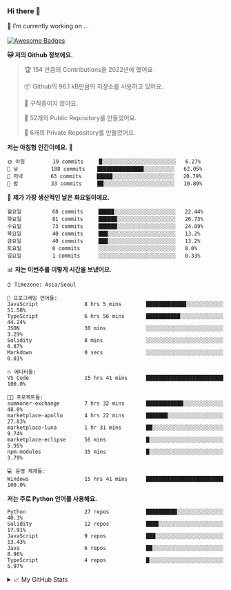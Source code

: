 ### Hi there 👋 
🔭 I’m currently working on ... </br></br>
[![Awesome Badges](https://img.shields.io/badge/Introduce-EN-green.svg)](https://github.com/tlatkdgus1/tlatkdgus1/blob/main/README.md.en)

<!--START_SECTION:waka-->
**🐱 저의 Github 정보에요.** 

> 🏆 154 만큼의 Contributions을 2022년에 했어요
 > 
> 📦 Github의 96.1 kB만큼의 저장소를 사용하고 있어요. 
 > 
> 🚫 구직중이지 않아요.
 > 
> 📜 52개의 Public Repository를 만들었어요. 
 > 
> 🔑 6개의 Private Repository를 만들었어요.  

**저는 아침형 인간이에요. 🐤** 

```text
🌞 아침         19 commits     █░░░░░░░░░░░░░░░░░░░░░░░░   6.27% 
🌆 낮　         188 commits    ███████████████░░░░░░░░░░   62.05% 
🌃 저녁         63 commits     █████░░░░░░░░░░░░░░░░░░░░   20.79% 
🌙 밤　         33 commits     ██░░░░░░░░░░░░░░░░░░░░░░░   10.89%

```
📅 **제가 가장 생산적인 날은 화요일이에요.** 

```text
월요일          68 commits     █████░░░░░░░░░░░░░░░░░░░░   22.44% 
화요일          81 commits     ██████░░░░░░░░░░░░░░░░░░░   26.73% 
수요일          73 commits     ██████░░░░░░░░░░░░░░░░░░░   24.09% 
목요일          40 commits     ███░░░░░░░░░░░░░░░░░░░░░░   13.2% 
금요일          40 commits     ███░░░░░░░░░░░░░░░░░░░░░░   13.2% 
토요일          0 commits      ░░░░░░░░░░░░░░░░░░░░░░░░░   0.0% 
일요일          1 commits      ░░░░░░░░░░░░░░░░░░░░░░░░░   0.33%

```


📊 **저는 이번주를 이렇게 시간을 보냈어요.** 

```text
⌚︎ Timezone: Asia/Seoul

💬 프로그래밍 언어들: 
JavaScript               8 hrs 5 mins        █████████████░░░░░░░░░░░░   51.58% 
TypeScript               6 hrs 56 mins       ███████████░░░░░░░░░░░░░░   44.24% 
JSON                     30 mins             ░░░░░░░░░░░░░░░░░░░░░░░░░   3.29% 
Solidity                 8 mins              ░░░░░░░░░░░░░░░░░░░░░░░░░   0.87% 
Markdown                 0 secs              ░░░░░░░░░░░░░░░░░░░░░░░░░   0.01%

🔥 에디터들: 
VS Code                  15 hrs 41 mins      █████████████████████████   100.0%

🐱‍💻 프로젝트들: 
summoner-exchange        7 hrs 32 mins       ████████████░░░░░░░░░░░░░   48.0% 
marketplace-apollo       4 hrs 22 mins       ███████░░░░░░░░░░░░░░░░░░   27.83% 
marketplace-luna         1 hr 31 mins        ██░░░░░░░░░░░░░░░░░░░░░░░   9.74% 
marketplace-eclipse      56 mins             █░░░░░░░░░░░░░░░░░░░░░░░░   5.95% 
npm-modules              35 mins             █░░░░░░░░░░░░░░░░░░░░░░░░   3.79%

💻 운영 체제들: 
Windows                  15 hrs 41 mins      █████████████████████████   100.0%

```

**저는 주로 Python 언어를 사용해요.** 

```text
Python                   27 repos            ██████████░░░░░░░░░░░░░░░   40.3% 
Solidity                 12 repos            ████░░░░░░░░░░░░░░░░░░░░░   17.91% 
JavaScript               9 repos             ███░░░░░░░░░░░░░░░░░░░░░░   13.43% 
Java                     6 repos             ██░░░░░░░░░░░░░░░░░░░░░░░   8.96% 
TypeScript               4 repos             █░░░░░░░░░░░░░░░░░░░░░░░░   5.97%

```



<!--END_SECTION:waka-->

<details>
<summary>📈 My GitHub Stats</summary>
<p align="center"> <img src="https://github-readme-stats.vercel.app/api?username=tlatkdgus1&show_icons=true" alt="tlatkdgus1" />
</details>
